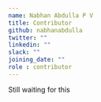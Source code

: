 ```yaml
---
name: Nabhan Abdulla P V
title: Contributor
github: nabhanabdulla
twitter: ""
linkedin: ""
slack: ""
joining_date: ""
role : contributor
---
```


Still waiting for this
